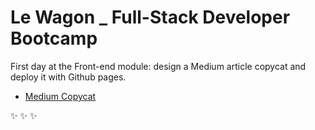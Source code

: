 # Le Wagon _ Full-Stack Developer Bootcamp
First day at the Front-end module: design a Medium article copycat and deploy it with Github pages.

* [Medium Copycat](https://cassiaveliz.github.io/medium-article/)

 :sparkles:  :sparkles:  :sparkles: 
